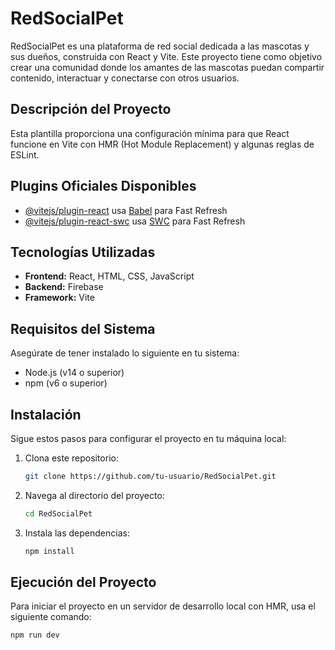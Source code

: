 # RedSocialPet

RedSocialPet es una plataforma de red social dedicada a las mascotas y sus dueños, construida con React y Vite. Este proyecto tiene como objetivo crear una comunidad donde los amantes de las mascotas puedan compartir contenido, interactuar y conectarse con otros usuarios.

## Descripción del Proyecto

Esta plantilla proporciona una configuración mínima para que React funcione en Vite con HMR (Hot Module Replacement) y algunas reglas de ESLint.

## Plugins Oficiales Disponibles

- [@vitejs/plugin-react](https://github.com/vitejs/vite-plugin-react/blob/main/packages/plugin-react/README.md) usa [Babel](https://babeljs.io/) para Fast Refresh
- [@vitejs/plugin-react-swc](https://github.com/vitejs/vite-plugin-react-swc) usa [SWC](https://swc.rs/) para Fast Refresh

## Tecnologías Utilizadas

- **Frontend:** React, HTML, CSS, JavaScript
- **Backend:** Firebase
- **Framework:** Vite

## Requisitos del Sistema

Asegúrate de tener instalado lo siguiente en tu sistema:

- Node.js (v14 o superior)
- npm (v6 o superior)

## Instalación

Sigue estos pasos para configurar el proyecto en tu máquina local:

1. Clona este repositorio:
    ```bash
    git clone https://github.com/tu-usuario/RedSocialPet.git
    ```
2. Navega al directorio del proyecto:
    ```bash
    cd RedSocialPet
    ```
3. Instala las dependencias:
    ```bash
    npm install
    ```

## Ejecución del Proyecto

Para iniciar el proyecto en un servidor de desarrollo local con HMR, usa el siguiente comando:

```bash
npm run dev
